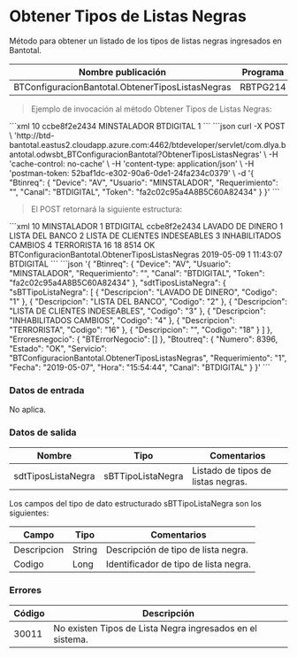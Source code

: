 # Obtener Tipos de Listas Negras 

Método para obtener un listado de los tipos de listas negras ingresados en Bantotal. 

Nombre publicación | Programa | Global/País 
--------- | ----------- | ----------- 
BTConfiguracionBantotal.ObtenerTiposListasNegras | RBTPG214 | Global 

> Ejemplo de invocación al método Obtener Tipos de Listas Negras: 

<code-group> 
<code-block title="XML" active> 
```xml 
<soapenv:Envelope xmlns:soapenv="http://schemas.xmlsoap.org/soap/envelope/" xmlns:bts="http://uy.com.dlya.bantotal/BTSOA/"> 
   <soapenv:Header/> 
   <soapenv:Body> 
      <bts:BTConfiguracionBantotal.ObtenerTiposListasNegras> 
         <bts:Btinreq> 
            <bts:Device>10</bts:Device> 
            <bts:Token>ccbe8f2e2434</bts:Token> 
            <bts:Usuario>MINSTALADOR</bts:Usuario> 
            <bts:Canal>BTDIGITAL</bts:Canal> 
            <bts:Requerimiento>1</bts:Requerimiento> 
         </bts:Btinreq> 
      </bts:BTConfiguracionBantotal.ObtenerTiposListasNegras> 
   </soapenv:Body> 
</soapenv:Envelope> 
``` 
</code-block> 

<code-block title="JSON"> 
```json 
curl -X POST \ 
  'http://btd-bantotal.eastus2.cloudapp.azure.com:4462/btdeveloper/servlet/com.dlya.bantotal.odwsbt_BTConfiguracionBantotal?ObtenerTiposListasNegras' \ 
  -H 'cache-control: no-cache' \ 
  -H 'content-type: application/json' \ 
  -H 'postman-token: 52baf1dc-e302-90a6-0de1-24fa234c0379' \ 
  -d '{ 
	"Btinreq": { 
		"Device": "AV", 
		"Usuario": "MINSTALADOR", 
		"Requerimiento": "", 
		"Canal": "BTDIGITAL", 
		"Token": "fa2c02c95a4A8B5C60A82434" 
	} 
}' 
``` 
</code-block> 
</code-group> 

> El POST retornará la siguiente estructura: 

<code-group> 
<code-block title="XML" active> 
```xml 
<SOAP-ENV:Envelope xmlns:SOAP-ENV="http://schemas.xmlsoap.org/soap/envelope/" xmlns:xsd="http://www.w3.org/2001/XMLSchema" xmlns:SOAP-ENC="http://schemas.xmlsoap.org/soap/encoding/" xmlns:xsi="http://www.w3.org/2001/XMLSchema-instance"> 
   <SOAP-ENV:Body> 
      <BTConfiguracionBantotal.ObtenerTiposListasNegrasResponse xmlns="http://uy.com.dlya.bantotal/BTSOA/"> 
         <Btinreq> 
            <Device>10</Device> 
            <Usuario>MINSTALADOR</Usuario> 
            <Requerimiento>1</Requerimiento> 
            <Canal>BTDIGITAL</Canal> 
            <Token>ccbe8f2e2434</Token> 
         </Btinreq> 
         <sdtTiposListaNegra> 
            <sBTTipoListaNegra> 
               <Descripcion>LAVADO DE DINERO</Descripcion> 
               <Codigo>1</Codigo> 
            </sBTTipoListaNegra> 
            <sBTTipoListaNegra> 
               <Descripcion>LISTA DEL BANCO</Descripcion> 
               <Codigo>2</Codigo> 
            </sBTTipoListaNegra> 
            <sBTTipoListaNegra> 
               <Descripcion>LISTA DE CLIENTES INDESEABLES</Descripcion> 
               <Codigo>3</Codigo> 
            </sBTTipoListaNegra> 
            <sBTTipoListaNegra> 
               <Descripcion>INHABILITADOS CAMBIOS</Descripcion> 
               <Codigo>4</Codigo> 
            </sBTTipoListaNegra> 
            <sBTTipoListaNegra> 
               <Descripcion>TERRORISTA</Descripcion> 
               <Codigo>16</Codigo> 
            </sBTTipoListaNegra> 
            <sBTTipoListaNegra> 
               <Descripcion/> 
               <Codigo>18</Codigo> 
            </sBTTipoListaNegra> 
         </sdtTiposListaNegra> 
         <Erroresnegocio></Erroresnegocio> 
         <Btoutreq> 
            <Numero>8514</Numero> 
            <Estado>OK</Estado> 
            <Servicio>BTConfiguracionBantotal.ObtenerTiposListasNegras</Servicio> 
            <Fecha>2019-05-09</Fecha> 
            <Requerimiento>1</Requerimiento> 
            <Hora>11:43:07</Hora> 
            <Canal>BTDIGITAL</Canal> 
         </Btoutreq> 
      </BTConfiguracionBantotal.ObtenerTiposListasNegrasResponse> 
   </SOAP-ENV:Body> 
</SOAP-ENV:Envelope> 
``` 
</code-block> 

<code-block title="JSON"> 
```json 
'{ 
	"Btinreq": { 
		"Device": "AV", 
		"Usuario": "MINSTALADOR", 
		"Requerimiento": "", 
		"Canal": "BTDIGITAL", 
		"Token": "fa2c02c95a4A8B5C60A82434" 
	}, 
	"sdtTiposListaNegra": { 
		"sBTTipoListaNegra": [ 
			{ 
         "Descripcion": "LAVADO DE DINERO", 
         "Codigo": "1" 
			}, 
			{ 
         "Descripcion": "LISTA DEL BANCO", 
         "Codigo": "2" 
			}, 
			{ 
         "Descripcion": "LISTA DE CLIENTES INDESEABLES", 
         "Codigo": "3" 
			}, 
			{ 
         "Descripcion": "INHABILITADOS CAMBIOS", 
         "Codigo": "4" 
			}, 
			{ 
         "Descripcion": "TERRORISTA", 
         "Codigo": "16" 
			}, 
			{ 
         "Descripcion": "", 
         "Codigo": "18" 
			} 
		] 
	}, 
   "Erroresnegocio": { 
      "BTErrorNegocio": [] 
   }, 
   "Btoutreq": { 
      "Numero": 8396, 
      "Estado": "OK", 
      "Servicio": "BTConfiguracionBantotal.ObtenerTiposListasNegras", 
      "Requerimiento": "1", 
      "Fecha": "2019-05-07", 
      "Hora": "15:54:44", 
      "Canal": "BTDIGITAL" 
   } 
}' 
``` 
</code-block> 
</code-group>  

### Datos de entrada 

No aplica. 

### Datos de salida 

Nombre | Tipo | Comentarios 
--------- | ----------- | ----------- 
sdtTiposListaNegra | sBTTipoListaNegra | Listado de tipos de listas negras. 

Los campos del tipo de dato estructurado sBTTipoListaNegra son los siguientes: 

Campo | Tipo | Comentarios 
--------- | ----------- | ----------- 
Descripcion	| String	| Descripción de tipo de lista negra. 
Codigo | Long | Identificador de tipo de lista negra. 

### Errores 

Código | Descripción 
--------- | ----------- 
30011 | No existen Tipos de Lista Negra ingresados en el sistema. 

 
